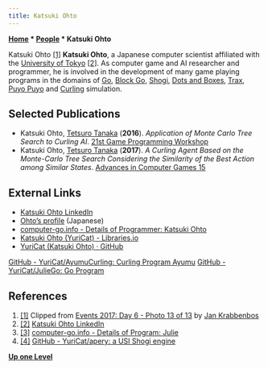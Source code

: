 ```yaml
---
title: Katsuki Ohto
---
```

**[Home](Home "Home") \* [People](People "People") \* Katsuki Ohto**



 [](https://icga.org/?page_id=2185) Katsuki Ohto <a id="cite-note-1" href="#cite-ref-1">[1]</a> 
**Katsuki Ohto**,
a Japanese computer scientist affiliated with the [University of Tokyo](https://en.wikipedia.org/wiki/University_of_Tokyo) <a id="cite-note-2" href="#cite-ref-2">[2]</a>. As computer game and AI researcher and programmer, he is involved in the development of many game playing programs in the domains of [Go](Go "Go"), [Block Go](index.php?title=Block_Go&action=edit&redlink=1 "Block Go (page does not exist)"), [Shogi](Shogi "Shogi"), [Dots and Boxes](index.php?title=Dots_and_Boxes&action=edit&redlink=1 "Dots and Boxes (page does not exist)"), [Trax](index.php?title=Trax&action=edit&redlink=1 "Trax (page does not exist)"), [Puyo Puyo](https://en.wikipedia.org/wiki/Puyo_Puyo_(video_game)) and [Curling](https://en.wikipedia.org/wiki/Curling) simulation. 



## Selected Publications


* Katsuki Ohto, [Tetsuro Tanaka](Tetsuro_Tanaka "Tetsuro Tanaka") (**2016**). *Application of Monte Carlo Tree Search to Curling AI*. [21st Game Programming Workshop](Conferences#GPW21 "Conferences")
* Katsuki Ohto, [Tetsuro Tanaka](Tetsuro_Tanaka "Tetsuro Tanaka") (**2017**). *A Curling Agent Based on the Monte-Carlo Tree Search Considering the Similarity of the Best Action among Similar States*. [Advances in Computer Games 15](Advances_in_Computer_Games_15 "Advances in Computer Games 15")


## External Links


* [Katsuki Ohto LinkedIn](https://www.linkedin.com/in/katsuki-ohto-986a68114/)
* [Ohto’s profile](http://www.tanaka.ecc.u-tokyo.ac.jp/wp/ohto/) (Japanese)
* [computer-go.info - Details of Programmer: Katsuki Ohto](http://www.computer-go.info/db/operson.php?a=Katsuki+Ohto)
* [Katsuki Ohto (YuriCat) - Libraries.io](https://libraries.io/github/YuriCat)
* [YuriCat (Katsuki Ohto) · GitHub](https://github.com/YuriCat)


 [GitHub - YuriCat/AyumuCurling: Curling Program Ayumu](https://github.com/YuriCat/AyumuCurling)
 [GitHub - YuriCat/JulieGo: Go Program](https://github.com/YuriCat/JulieGo)
## References


1. <a id="cite-ref-1" href="#cite-note-1">[1]</a> Clipped from [Events 2017: Day 6 - Photo 13 of 13](https://icga.org/?page_id=2185) by [Jan Krabbenbos](Jan_Krabbenbos "Jan Krabbenbos")
2. <a id="cite-ref-2" href="#cite-note-2">[2]</a> [Katsuki Ohto LinkedIn](https://www.linkedin.com/in/katsuki-ohto-986a68114/)
3. <a id="cite-ref-3" href="#cite-note-3">[3]</a> [computer-go.info - Details of Program: Julie](http://www.computer-go.info/db/oprog.php?a=Julie)
4. <a id="cite-ref-4" href="#cite-note-4">[4]</a> [GitHub - YuriCat/apery: a USI Shogi engine](https://github.com/YuriCat/apery)

**[Up one Level](People "People")**







 
